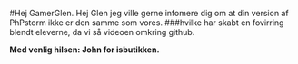 #Hej GamerGlen. 
Hej Glen jeg ville gerne infomere dig om at din version af PhPstorm ikke er den samme som vores.
###hvilke har skabt en fovirring blendt eleverne, da vi så videoen omkring github. 

**Med venlig hilsen: John for isbutikken.**


